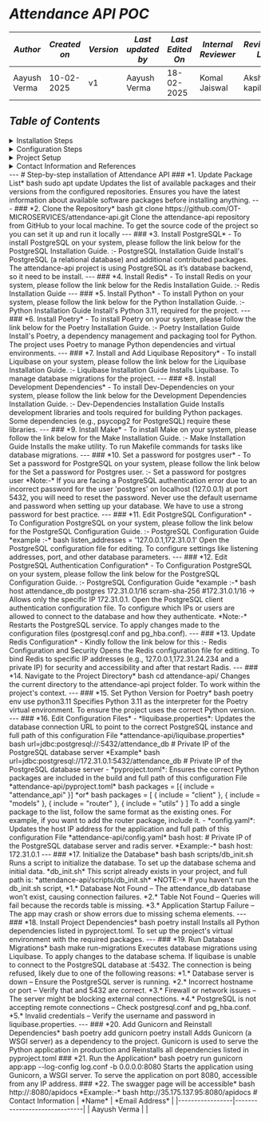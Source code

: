 #    *Attendance API POC*
| *Author* | *Created on* | *Version* | *Last updated by*|*Last Edited On*|*Internal Reviewer* |*Reviewer L0* |*Reviewer L1* |*Reviewer L2* |
|------------|---------------------------|-------------|----------------|-----|-------------|-------------|-------------|-------------|
| Aayush Verma|   10-02-2025             | v1          | Aayush Verma   |18-02-2025    |  Komal Jaiswal | Akshit kapil | Taranddeep | Abhishek  Dubey|
## *Table of Contents*
<details>
  <summary>Installation Steps</summary>
  - [1. Update Package List](#1-update-package-list)
  - [2. Clone the Repository](#2-clone-the-repository)
  - [3. Install Postgresql](#3-install-postgresql)
  - [4. Install Redis](#4-install-redis)
  - [5. Install Python](#5-install-python)
  - [6. Install Poetry](#6-install-poetry)
  - [7. Install Liquibase](#7-install-and-add-liquibase-repository)
  - [8. Install Development Libraries ](#8-install-development-dependencies)
  - [9. Install Make ](#9-install-make)
</details>
<details>
  <summary>Configuration Steps</summary>
  - [10. Set a password for postgres user](#10-set-a-password-for-postgres-user)
  - [11. PostgreSQL Configuration](#11-edit-postgresql-configuration)
  - [12. PostgreSQL Authentication Configuration](#12-edit-postgresql-authentication-configuration)
  - [13. Update Redia Configuration](#13-update-redis-configuration)
</details>
<details>
  <summary>Project Setup</summary>
  - [14. Navigate to Project Directory](#14-navigate-to-the-project-directory)
  - [15. Set Python Version for Poetry](#15-set-python-version-for-poetry)
  - [16. Edit Configuration Files](#16-edit-configuration-files)
  - [17. Initialize Database](#17-initialize-the-database)
  - [18. Install Project Dependencies](#18-install-project-dependencies)
  - [19. Run Migration Command](#19-run-database-migrations)
  - [20. Add Gunicorn and Reinstall Dependencies](#20-add-gunicorn-and-reinstall-dependencies)
  - [21. Run the Application](#21-run-the-application)
  - [22. Page will be accessible](#22-the-swagger-page-will-be-accessible)
</details>
<details>
 <summary >Contact Information and References</summary>
  - [Contact Information](#contact-information)
  - [References](#references)
</details>
---
# Step-by-step installation of Attendance API
### *1. Update Package List*
bash
sudo apt update
  Updates the list of available packages and their versions from the configured repositories.
 Ensures you have the latest information about available software packages before installing anything.
---
### *2. Clone the Repository*
bash
git clone https://github.com/OT-MICROSERVICES/attendance-api.git
Clone the attendance-api repository from GitHub to your local machine.
To get the source code of the project so you can set it up and run it locally
---
### *3. Install PostgreSQL*
- To install PostgreSQL on your system, please follow the link below for the PostgreSQL Installation Guide. :- PostgreSQL Installation Guide
Install's PostgreSQL (a relational database) and additional contributed packages. The attendance-api project is using PostgreSQL as it’s database backend, so it need to be install.
---
### *4. Install Redis*
- To install Redis on your system, please follow the link below for the Redis Installation Guide. :- Redis Installation Guide
---
### *5. Install Python*
- To install Python on your system, please follow the link below for the Python Installation Guide. :- Python Installation Guide
Install's Python 3.11, required for the project.
---
### *6. Install Poetry*
- To install Poetry on your system, please follow the link below for the Poetry Installation Guide. :- Poetry Installation Guide
Install's Poetry, a dependency management and packaging tool for Python. The project uses Poetry to manage Python dependencies and virtual environments.
---
### *7. Install and Add Liquibase Repository*
- To install Liquibase on your system, please follow the link below for the Liquibase Installation Guide. :- Liquibase Installation Guide
Installs Liquibase. To manage database migrations for the project.
---
### *8. Install Development Dependencies*
- To install Dev-Dependencies on your system, please follow the link below for the Development Dependencies Installation Guide. :- Dev-Dependencies Installation Guide
Installs development libraries and tools required for building Python packages. Some dependencies (e.g., psycopg2 for PostgreSQL) require these libraries.
---
### *9. Install Make*
- To install Make on your system, please follow the link below for the Make Installation Guide. :- Make Installation Guide
 Installs the make utility.
 To run Makefile commands for tasks like database migrations.
---
### *10. Set a password for postgres user*
- To Set a password for PostgreSQL on your system, please follow the link below for the Set a password for Postgres user. :- Set a password for postgres user
*Note:-* If you are facing a PostgreSQL authentication error due to an incorrect password for the user 'postgres' on localhost (127.0.0.1) at port 5432, you will need to reset the password.
Never use the default username and password when setting up your database.
We have to use a strong password for best practice.
---
### *11. Edit PostgreSQL Configuration*
- To Configuration PostgreSQL on your system, please follow the link below for the PostgreSQL Configuration Guide. :- PostgreSQL Configuration Guide
*example :-*
bash
   listen_addresses = '127.0.0.1,172.31.0.1'
  Open the PostgreSQL configuration file for editing.
 To configure settings like listening addresses, port, and other database parameters.
---
### *12. Edit PostgreSQL Authentication Configuration*
- To Configuration PostgreSQL on your system, please follow the link below for the PostgreSQL Configuration Guide. :- PostgreSQL Configuration Guide
*example :-*
bash
    host    attendance_db   postgres        172.31.0.1/16           scram-sha-256  #172.31.0.1/16 → Allows only the specific IP 172.31.0.1.
 Open the PostgreSQL client authentication configuration file.
 To configure which IPs or users are allowed to connect to the database and how they authenticate.
*Note:-* Restarts the PostgreSQL service.
 To apply changes made to the configuration files (postgresql.conf and pg_hba.conf).
---
### *13. Update Redis Configuration*
- Kindly follow the link below for this  :- Redis Configuration and Security
  Opens the Redis configuration file for editing.
 To bind Redis to specific IP addresses (e.g., 127.0.0.1,172.31.24.234 and a private IP) for security and accessibility and after that restart Radis.
---
### *14. Navigate to the Project Directory*
bash
cd attendance-api/
  Changes the current directory to the attendance-api project folder.
 To work within the project's context.
---
### *15. Set Python Version for Poetry*
bash
poetry env use python3.11
  Specifies Python 3.11 as the interpreter for the Poetry virtual environment.
 To ensure the project uses the correct Python version.
---
### *16. Edit Configuration Files*
- *liquibase.properties*: Updates the database connection URL to point to the correct PostgreSQL instance and full path of this configuration File *attendance-api/liquibase.properties*
bash
url=jdbc:postgresql://<private_ip>:5432/attendance_db  # Private IP of the PostgreSQL database server
*Example*
bash
url=jdbc:postgresql://172.31.0.1:5432/attendance_db  # Private IP of the PostgreSQL database server
- *pyproject.toml*: Ensures the correct Python packages are included in the build  and full path of this configuration File
*attendance-api/pyproject.toml*
bash
packages = [{ include = "attendance_api" }]
*or*
bash
packages = [
                    { include = "client" },
                    { include = "models" },
                    { include = "router" },
                    { include = "utils" }
               ]
To add a single package to the list, follow the same format as the existing ones. For example, if you want to add the router package, include it.
- *config.yaml*: Updates the host IP address for the application and full path of this configuration File *attendance-api/config.yaml*
bash
host: <private ip>  # Private IP of the PostgreSQL database server and radis server.
*Example:-*
bash
host: 172.31.0.1
---
### *17. Initialize the Database*
bash
bash scripts/db_init.sh
  Runs a script to initialize the database.
 To set up the database schema and initial data.
*db_init.sh* This script already exists in your project, and full path is: *attendance-api/scripts/db_init.sh*
*NOTE:-* If you haven't run the db_init.sh script,
*1.* Database Not Found – The attendance_db database won't exist, causing connection failures.
*2.* Table Not Found – Queries will fail because the records table is missing.
*3.* Application Startup Failure – The app may crash or show errors due to missing schema elements.
---
### *18. Install Project Dependencies*
bash
poetry install
  Installs all Python dependencies listed in pyproject.toml.
 To set up the project's virtual environment with the required packages.
---
### *19. Run Database Migrations*
bash
make run-migrations
  Executes database migrations using Liquibase.
 To apply changes to the database schema.
If liquibase is unable to connect to the PostgreSQL database at <IP>:5432. The connection is being refused, likely due to one of the following reasons:
*1.* Database server is down – Ensure the PostgreSQL server is running.
*2.* Incorrect hostname or port – Verify that <ip> and 5432 are correct.
*3.* Firewall or network issues – The server might be blocking external connections.
*4.* PostgreSQL is not accepting remote connections – Check postgresql.conf and pg_hba.conf.
*5.* Invalid credentials – Verify the username and password in liquibase.properties.
---
### *20. Add Gunicorn and Reinstall Dependencies*
bash
poetry add gunicorn
poetry install
Adds Gunicorn (a WSGI server) as a dependency to the project. Gunicorn is used to serve the Python application in production and Reinstalls all dependencies listed in pyproject.toml
### *21. Run the Application*
bash
poetry run gunicorn app:app --log-config log.conf -b 0.0.0.0:8080
  Starts the application using Gunicorn, a WSGI server.
 To serve the application on port 8080, accessible from any IP address.
### *22. The swagger page will be accessible*
bash
http://<localhost or Public ip>:8080/apidocs
*Example:-*
bash
http://35.175.137.95:8080/apidocs
# Contact Information
| *Name*       | *Email Address*            |
|-----------------|------------------------------|
| Aayush Verma    | <aayush.verma@mygurukulam.co>     |
